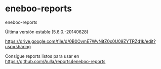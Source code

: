 eneboo-reports
==============

eneboo-reports

Última versión estable (5.6.0.-20140628)

https://drive.google.com/file/d/0B0OvmE7WvNitZ0x0U09ZYTRZd1k/edit?usp=sharing



Consigue reports listos para usar en https://github.com/Aulla/reports4eneboo-reports
